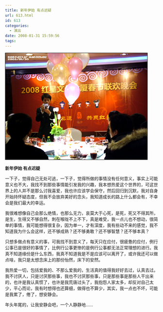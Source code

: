 ```yaml
---
title: 新年伊始 有点迟疑
url: 613.html
id: 613
categories:
  - 演出
date: 2008-01-31 15:59:56
tags:
---
```


![](/images/attachments/month_0801/h2008131155319.jpg)  
  

**新年伊始 有点迟疑**

  
一下子，觉得自己无处可逃，一下子，觉得所做的事情没有任何意义，事实上可能意义也不大，我找不到那些事情能引发我的兴趣，我本想热爱这个世界的，可这世界上的人并不是那么讨我喜爱，我也许应该学会保守，然后回归到沉默，我对自身开始持怀疑态度，但我不会放弃美好的念头，我知道成长的路上什么都会有，不幸会是我们最大的幸运。  
  
我很难想像自己会那么绝情，也那么无力，哀莫大于心死，是死，死又不得其所，是生，生得又不够自然，刺在喉咙不上不下，真是难受，我一点儿也不想动，很简单的事情，我可能想得很复杂，因为单一，才有深度，我有些动不来的感觉，我不知道我为什么会这样，还不够成熟？还不够勇敢？还不够智慧？还不够本真？  
  
只想多做点有意义的事，可我找不到意义了，每天只在应付，很疲惫的应付，例行公事已是很好的事情了，比例行公事更惨的是例行公事都无法正常理想的进行。我真不知道缘份是什么东西，我真不知道我是不是应该可以离开了，或许我还可以做点啥，我只是太想念床上的那份怡然，床下的安然。  
  
我热爱一切，包括爱我的、不那么爱我的，生活真的值得我好好去过，认真去过。我不讨厌人，只是讨厌那些事，我也不讨厌那些事，只是那些事是那些人干出来的，也许是我认真惯了，也许是我荒唐过头了，我抱怨人家太多，却反对自己太少，平心而论，我有时想得也还算细，做得也不算少，其实，我一点也不坏，可能是我累了，倦了，想安静会。  
  
年头年尾的，让我安静会吧，一个人静静地……